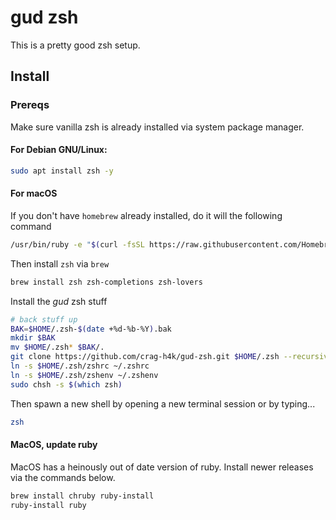 # gud zsh

This is a pretty good zsh setup.


## Install

### Prereqs

Make sure vanilla zsh is already installed via system package manager.

#### For Debian GNU/Linux:

```sh
sudo apt install zsh -y
```


#### For macOS

If you don't have `homebrew` already installed, do it will the following command

```sh
/usr/bin/ruby -e "$(curl -fsSL https://raw.githubusercontent.com/Homebrew/install/master/install)"
```


Then install `zsh` via `brew`

```sh
brew install zsh zsh-completions zsh-lovers
```

Install the *gud* zsh stuff

```sh
# back stuff up
BAK=$HOME/.zsh-$(date +%d-%b-%Y).bak
mkdir $BAK
mv $HOME/.zsh* $BAK/.
git clone https://github.com/crag-h4k/gud-zsh.git $HOME/.zsh --recursive
ln -s $HOME/.zsh/zshrc ~/.zshrc
ln -s $HOME/.zsh/zshenv ~/.zshenv
sudo chsh -s $(which zsh)
```

Then spawn a new shell by opening a new terminal session or by typing...

```sh
zsh
```

#### MacOS, update ruby

MacOS has a heinously out of date version of ruby. Install newer releases via
the commands below.

```zsh
brew install chruby ruby-install
ruby-install ruby

```
